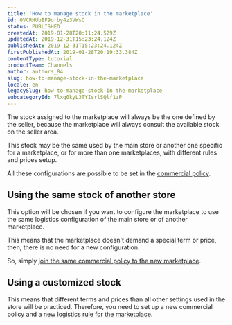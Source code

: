 ```yaml
---
title: 'How to manage stock in the marketplace'
id: 0VCRHUbEF9orby4z3VWsC
status: PUBLISHED
createdAt: 2019-01-28T20:11:24.529Z
updatedAt: 2019-12-31T15:23:24.124Z
publishedAt: 2019-12-31T15:23:24.124Z
firstPublishedAt: 2019-01-28T20:19:33.384Z
contentType: tutorial
productTeam: Channels
author: authors_84
slug: how-to-manage-stock-in-the-marketplace
locale: en
legacySlug: how-to-manage-stock-in-the-marketplace
subcategoryId: 7lxg0kyL3TYIsrlSQlf1zP
---
```


The stock assigned to the marketplace will always be the one defined by the seller, because the marketplace will always consult the available stock on the seller area.

This stock may be the same used by the main store or another one specific for a marketplace, or for more than one marketplaces, with different rules and prices setup. 

All these configurations are possible to be set in the [commercial policy](/en/tutorial/configuring-a-marketplace-sales-policy/).

## Using the same stock of another store

This option will be chosen if you want to configure the marketplace to use the same logistics configuration of the main store or of another marketplace. 

This means that the marketplace doesn't demand a special term or price, then, there is no need for a new configuration.

So, simply [join the same commercial policy to the new marketplace](/en/tutorial/configuring-a-marketplace-sales-policy).

## Using a customized stock

This means that different terms and prices than all other settings used in the store will be practiced. Therefore, you need to set up a new commercial policy and a [new logistics rule for the marketplace](/en/tutorial/configuring-logistics-for-a-marketplace).
